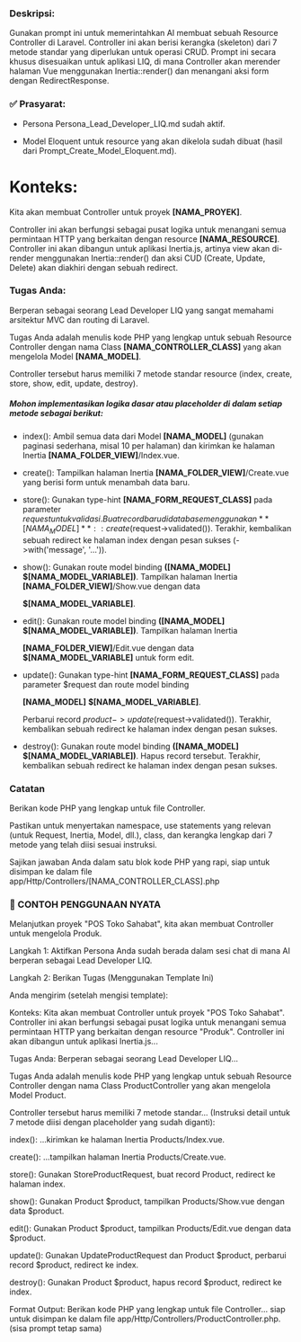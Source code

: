 ### Deskripsi:
Gunakan prompt ini untuk memerintahkan AI membuat sebuah Resource Controller di Laravel. Controller ini akan berisi kerangka (skeleton) dari 7 metode standar yang diperlukan untuk operasi CRUD. Prompt ini secara khusus disesuaikan untuk aplikasi LIQ, di mana Controller akan merender halaman Vue menggunakan Inertia::render() dan menangani aksi form dengan RedirectResponse.

### ✅ Prasyarat:
- Persona Persona_Lead_Developer_LIQ.md sudah aktif.

- Model Eloquent untuk resource yang akan dikelola sudah dibuat (hasil dari Prompt_Create_Model_Eloquent.md).

# Konteks:
Kita akan membuat Controller untuk proyek **[NAMA_PROYEK]**.

Controller ini akan berfungsi sebagai pusat logika untuk menangani semua permintaan HTTP yang berkaitan dengan resource **[NAMA_RESOURCE]**. Controller ini akan dibangun untuk aplikasi Inertia.js, artinya view akan di-render menggunakan Inertia::render() dan aksi CUD (Create, Update, Delete) akan diakhiri dengan sebuah redirect.

### Tugas Anda:
Berperan sebagai seorang Lead Developer LIQ yang sangat memahami arsitektur MVC dan routing di Laravel.

Tugas Anda adalah menulis kode PHP yang lengkap untuk sebuah Resource Controller dengan nama Class **[NAMA_CONTROLLER_CLASS]** yang akan mengelola Model **[NAMA_MODEL]**.

Controller tersebut harus memiliki 7 metode standar resource (index, create, store, show, edit, update, destroy).

##### Mohon implementasikan logika dasar atau placeholder di dalam setiap metode sebagai berikut:

- index(): Ambil semua data dari Model **[NAMA_MODEL]** (gunakan paginasi sederhana, misal 10 per halaman) dan kirimkan ke halaman Inertia **[NAMA_FOLDER_VIEW]**/Index.vue.

- create(): Tampilkan halaman Inertia **[NAMA_FOLDER_VIEW]**/Create.vue yang berisi form untuk menambah data baru.

- store(): Gunakan type-hint **[NAMA_FORM_REQUEST_CLASS]** pada parameter $request untuk validasi. Buat record baru di database menggunakan **[NAMA_MODEL]**::create($request->validated()). Terakhir, kembalikan sebuah redirect ke halaman index dengan pesan sukses (->with('message', '...')).

- show(): Gunakan route model binding **([NAMA_MODEL] $[NAMA_MODEL_VARIABLE])**. Tampilkan halaman Inertia **[NAMA_FOLDER_VIEW]**/Show.vue dengan data 

    **$[NAMA_MODEL_VARIABLE]**.



- edit(): Gunakan route model binding **([NAMA_MODEL] $[NAMA_MODEL_VARIABLE])**. Tampilkan halaman Inertia 
    
    **[NAMA_FOLDER_VIEW]**/Edit.vue dengan data
 **$[NAMA_MODEL_VARIABLE]** untuk form edit.

- update(): Gunakan type-hint **[NAMA_FORM_REQUEST_CLASS]** pada parameter $request dan route model binding 

    **[NAMA_MODEL]**
    **$[NAMA_MODEL_VARIABLE]**. 

    Perbarui record $product->update($request->validated()). Terakhir, kembalikan sebuah redirect ke halaman index dengan pesan sukses.



- destroy(): Gunakan route model binding **([NAMA_MODEL] $[NAMA_MODEL_VARIABLE])**. Hapus record tersebut. Terakhir, kembalikan sebuah redirect ke halaman index dengan pesan sukses.

### Catatan 
Berikan kode PHP yang lengkap untuk file Controller.

Pastikan untuk menyertakan namespace, use statements yang relevan (untuk Request, Inertia, Model, dll.), class, dan kerangka lengkap dari 7 metode yang telah diisi sesuai instruksi.

Sajikan jawaban Anda dalam satu blok kode PHP yang rapi, siap untuk disimpan ke dalam file app/Http/Controllers/[NAMA_CONTROLLER_CLASS].php


### 🚀 CONTOH PENGGUNAAN NYATA
Melanjutkan proyek "POS Toko Sahabat", kita akan membuat Controller untuk mengelola Produk.

Langkah 1: Aktifkan Persona
Anda sudah berada dalam sesi chat di mana AI berperan sebagai Lead Developer LIQ.

Langkah 2: Berikan Tugas (Menggunakan Template Ini)

Anda mengirim (setelah mengisi template):

Konteks:
Kita akan membuat Controller untuk proyek "POS Toko Sahabat". Controller ini akan berfungsi sebagai pusat logika untuk menangani semua permintaan HTTP yang berkaitan dengan resource "Produk". Controller ini akan dibangun untuk aplikasi Inertia.js...

Tugas Anda:
Berperan sebagai seorang Lead Developer LIQ...

Tugas Anda adalah menulis kode PHP yang lengkap untuk sebuah Resource Controller dengan nama Class ProductController yang akan mengelola Model Product.

Controller tersebut harus memiliki 7 metode standar...
(Instruksi detail untuk 7 metode diisi dengan placeholder yang sudah diganti):

index(): ...kirimkan ke halaman Inertia Products/Index.vue.

create(): ...tampilkan halaman Inertia Products/Create.vue.

store(): Gunakan StoreProductRequest, buat record Product, redirect ke halaman index.

show(): Gunakan Product $product, tampilkan Products/Show.vue dengan data $product.

edit(): Gunakan Product $product, tampilkan Products/Edit.vue dengan data $product.

update(): Gunakan UpdateProductRequest dan Product $product, perbarui record $product, redirect ke index.

destroy(): Gunakan Product $product, hapus record $product, redirect ke index.

Format Output:
Berikan kode PHP yang lengkap untuk file Controller... siap untuk disimpan ke dalam file app/Http/Controllers/ProductController.php.
(sisa prompt tetap sama)
